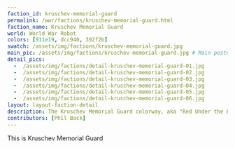 ```yaml
---
faction_id: kruschev-memorial-guard
permalink: /wwr/factions/kruschev-memorial-guard.html
faction_name: Kruschev Memorial Guard
world: World War Robot
colors: [911e19, dcc940, 392f2b]
swatch: /assets/img/factions/kruschev-memorial-guard.jpg 
main_pic: /assets/img/factions/kruschev-memorial-guard.jpg # Main poster image on the faction page
detail_pics:
  -  /assets/img/factions/detail-kruschev-memorial-guard-01.jpg    
  -  /assets/img/factions/detail-kruschev-memorial-guard-02.jpg
  -  /assets/img/factions/detail-kruschev-memorial-guard-03.jpg 
  -  /assets/img/factions/detail-kruschev-memorial-guard-04.jpg 
  -  /assets/img/factions/detail-kruschev-memorial-guard-05.jpg 
  -  /assets/img/factions/detail-kruschev-memorial-guard-06.jpg 
layout: layout-faction-detail
description: The Kruschev Memorial Guard colorway, aka "Red Under the Bed", can be identified by the gold hammer-n-sickle logo or the bold black letters, "CCCP" across a field of dirty red. Lots of dirty red and grungy yellow make up the bulk of this color scheme. Gear pouches are a middle brown tone.
contributors: [Phil Back]
---
```

This is Kruschev Memorial Guard